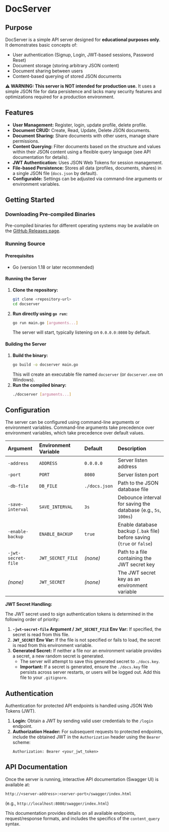 # DocServer

## Purpose

DocServer is a simple API server designed for **educational purposes only**. It demonstrates basic concepts of:

*   User authentication (Signup, Login, JWT-based sessions, Password Reset)
*   Document storage (storing arbitrary JSON content)
*   Document sharing between users
*   Content-based querying of stored JSON documents

**⚠️ WARNING: This server is NOT intended for production use.** It uses a simple JSON file for data persistence and lacks many security features and optimizations required for a production environment.

## Features

*   **User Management:** Register, login, update profile, delete profile.
*   **Document CRUD:** Create, Read, Update, Delete JSON documents.
*   **Document Sharing:** Share documents with other users, manage share permissions.
*   **Content Querying:** Filter documents based on the structure and values within their JSON content using a flexible query language (see API documentation for details).
*   **JWT Authentication:** Uses JSON Web Tokens for session management.
*   **File-based Persistence:** Stores all data (profiles, documents, shares) in a single JSON file (`docs.json` by default).
*   **Configurable:** Settings can be adjusted via command-line arguments or environment variables.

## Getting Started

### Downloading Pre-compiled Binaries

Pre-compiled binaries for different operating systems may be available on the [GitHub Releases page](https://github.com/HWilliams64/docserver/releases).


### Running Source

#### Prerequisites

*   Go (version 1.18 or later recommended)

#### Running the Server

1.  **Clone the repository:**
    ```bash
    git clone <repository-url>
    cd docserver
    ```
2.  **Run directly using `go run`:**
    ```bash
    go run main.go [arguments...]
    ```
    The server will start, typically listening on `0.0.0.0:8080` by default.

#### Building the Server

1.  **Build the binary:**
    ```bash
    go build -o docserver main.go
    ```
    This will create an executable file named `docserver` (or `docserver.exe` on Windows).
2.  **Run the compiled binary:**
    ```bash
    ./docserver [arguments...]
    ```

## Configuration

The server can be configured using command-line arguments or environment variables. Command-line arguments take precedence over environment variables, which take precedence over default values.

| Argument          | Environment Variable | Default         | Description                                                                 |
| :---------------- | :------------------- | :-------------- | :-------------------------------------------------------------------------- |
| `-address`        | `ADDRESS`            | `0.0.0.0`       | Server listen address                                                       |
| `-port`           | `PORT`               | `8080`          | Server listen port                                                          |
| `-db-file`        | `DB_FILE`            | `./docs.json`   | Path to the JSON database file                                              |
| `-save-interval`  | `SAVE_INTERVAL`      | `3s`            | Debounce interval for saving the database (e.g., `5s`, `100ms`)             |
| `-enable-backup`  | `ENABLE_BACKUP`      | `true`          | Enable database backup (`.bak` file) before saving (`true` or `false`)      |
| `-jwt-secret-file`| `JWT_SECRET_FILE`    | *(none)*        | Path to a file containing the JWT secret key                                |
| *(none)*          | `JWT_SECRET`         | *(none)*        | The JWT secret key as an environment variable                               |

**JWT Secret Handling:**

The JWT secret used to sign authentication tokens is determined in the following order of priority:

1.  **`-jwt-secret-file` Argument / `JWT_SECRET_FILE` Env Var:** If specified, the secret is read from this file.
2.  **`JWT_SECRET` Env Var:** If the file is not specified or fails to load, the secret is read from this environment variable.
3.  **Generated Secret:** If neither a file nor an environment variable provides a secret, a new random secret is generated.
    *   The server will attempt to save this generated secret to `./docs.key`.
    *   **Important:** If a secret is generated, ensure the `./docs.key` file persists across server restarts, or users will be logged out. Add this file to your `.gitignore`.

## Authentication

Authentication for protected API endpoints is handled using JSON Web Tokens (JWT).

1.  **Login:** Obtain a JWT by sending valid user credentials to the `/login` endpoint.
2.  **Authorization Header:** For subsequent requests to protected endpoints, include the obtained JWT in the `Authorization` header using the `Bearer` scheme:
    ```
    Authorization: Bearer <your_jwt_token>
    ```

## API Documentation

Once the server is running, interactive API documentation (Swagger UI) is available at:

`http://<server-address>:<server-port>/swagger/index.html`

(e.g., `http://localhost:8080/swagger/index.html`)

This documentation provides details on all available endpoints, request/response formats, and includes the specifics of the `content_query` syntax.